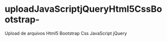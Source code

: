# uploadJavaScriptjQueryHtml5CssBootstrap-
Upload de arquivos Html5 Bootstrap Css JavaScript jQuery
